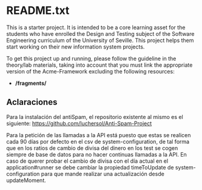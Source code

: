 # README.txt

This is a starter project.  It is intended to be a core learning asset for the students
who have enrolled the Design and Testing subject of the Software Engineering curriculum of the 
University of Seville.  This project helps them start working on their new information system 
projects.

To get this project up and running, please follow the guideline in the theory/lab materials,
taking into account that you must link the appropriate version of the Acme-Framework excluding 
the following resources:

- **/fragments/**

## Aclaraciones

Para la instalación del antiSpam, el repositorio existente al mismo es el siguiente: https://github.com/luchersol/Anti-Spam-Project

Para la petición de las llamadas a la API está puesto que estas se realicen cada 90 días por defecto en el csv de system-configuration, de tal forma que en los ratios de cambio de divisa del dinero en los test se cogen siempre de base de datos para no hacer continuas llamadas a la API. En caso de querer probar el cambio de divisa con el día actual en el application#runner se debe cambiar la propiedad timeToUpdate de system-configuration para que mande realizar una actualización desde updateMoment.
